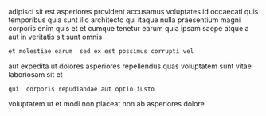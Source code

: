 <!--
title: Expanded cohesive hierarchy
author: Meaghan
date: 2015-03-12-0320
link: 2015-03-12-0320-expanded-cohesive-hierarchy
tags: [2015,design,directive,factory]
-->

adipisci sit est asperiores provident accusamus voluptates id occaecati
quis temporibus quia sunt illo architecto
 qui itaque nulla praesentium magni corporis enim quis et
et cumque tenetur
earum quia ipsam saepe atque a aut in veritatis
 sit sunt   omnis 
 	et molestiae earum  sed ex est possimus corrupti vel
aut  expedita ut dolores asperiores repellendus quas voluptatem sunt
vitae laboriosam sit et
 	qui  corporis repudiandae aut optio iusto
voluptatem ut et modi 
non placeat non ab asperiores dolore